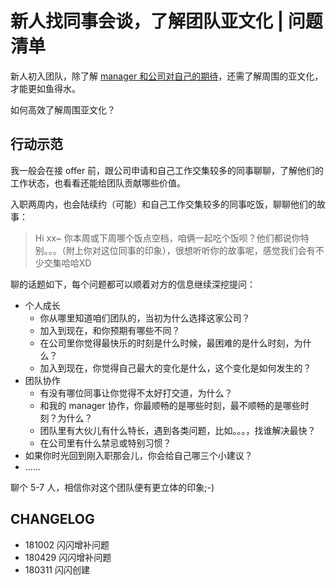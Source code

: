 # 新人找同事会谈，了解团队亚文化 | 问题清单


新人初入团队，除了解 [manager 和公司对自己的期待](InfoQFreshman2Manager.md)，还需了解周围的亚文化，才能更如鱼得水。

如何高效了解周围亚文化？

## 行动示范

我一般会在接 offer 前，跟公司申请和自己工作交集较多的同事聊聊，了解他们的工作状态，也看看还能给团队贡献哪些价值。

入职两周内，也会陆续约（可能）和自己工作交集较多的同事吃饭，聊聊他们的故事：

> Hi xx~ 你本周或下周哪个饭点空档，咱俩一起吃个饭呗？他们都说你特别。。。（附上你对这位同事的印象），很想听听你的故事呢，感觉我们会有不少交集哈哈XD

聊的话题如下，每个问题都可以顺着对方的信息继续深挖提问：

- 个人成长
    - 你从哪里知道咱们团队的，当初为什么选择这家公司？
    - 加入到现在，和你预期有哪些不同？
    - 在公司里你觉得最快乐的时刻是什么时候，最困难的是什么时刻，为什么？
    - 加入到现在，你觉得自己最大的变化是什么，这个变化是如何发生的？
- 团队协作
    - 有没有哪位同事让你觉得不太好打交道，为什么？
    - 和我的 manager 协作，你最顺畅的是哪些时刻，最不顺畅的是哪些时刻？为什么？
    - 团队里有大伙儿有什么特长，遇到各类问题，比如。。。，找谁解决最快？
    - 在公司里有什么禁忌或特别习惯？
- 如果你时光回到刚入职那会儿，你会给自己哪三个小建议？
- ……

聊个 5-7 人，相信你对这个团队便有更立体的印象;-)

## CHANGELOG 

- 181002 闪闪增补问题
- 180429 闪闪增补问题
- 180311 闪闪创建

